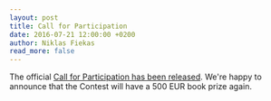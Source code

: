 ```yaml
---
layout: post
title: Call for Participation
date: 2016-07-21 12:00:00 +0200
author: Niklas Fiekas
read_more: false
---
```


The official [Call for Participation has been released](/2016/cfp.txt). We're happy to announce that the Contest will have a 500 EUR book prize again.

